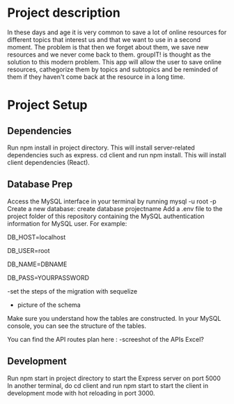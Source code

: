 # Project description

In these days and age it is very common to save a lot of online resources for different topics that interest us and that we want to use in a second moment.
The problem is that then we forget about them, we save new resources and we never come back to them.
groupIT! is thought as the solution to this modern problem. This app will allow the user to save online resources, cathegorize them by topics and subtopics and be reminded of them if they haven't come back at the resource in a long time.

# Project Setup

## Dependencies

Run npm install in project directory. This will install server-related dependencies such as express.
cd client and run npm install. This will install client dependencies (React).

## Database Prep

Access the MySQL interface in your terminal by running mysql -u root -p
Create a new database: create database projectname
Add a .env file to the project folder of this repository containing the MySQL authentication information for MySQL user. For example:

DB_HOST=localhost

DB_USER=root

DB_NAME=DBNAME

DB_PASS=YOURPASSWORD

-set the steps of the migration with sequelize

- picture of the schema

Make sure you understand how the tables are constructed. In your MySQL console, you can see the structure of the tables.

You can find the API routes plan here : -screeshot of the APIs Excel?

## Development

Run npm start in project directory to start the Express server on port 5000
In another terminal, do cd client and run npm start to start the client in development mode with hot reloading in port 3000.
